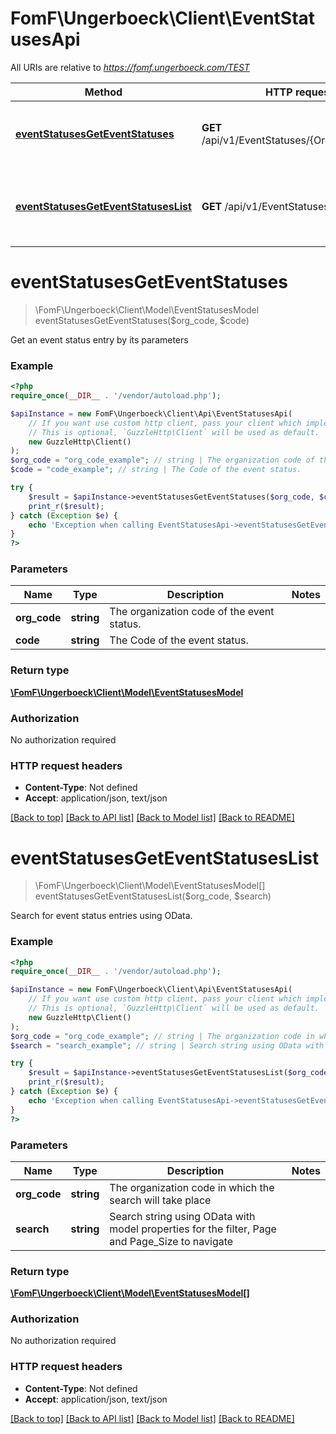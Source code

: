 # FomF\Ungerboeck\Client\EventStatusesApi

All URIs are relative to *https://fomf.ungerboeck.com/TEST*

Method | HTTP request | Description
------------- | ------------- | -------------
[**eventStatusesGetEventStatuses**](EventStatusesApi.md#eventStatusesGetEventStatuses) | **GET** /api/v1/EventStatuses/{OrgCode}/{Code} | Get an event status entry by its parameters
[**eventStatusesGetEventStatusesList**](EventStatusesApi.md#eventStatusesGetEventStatusesList) | **GET** /api/v1/EventStatuses/{OrgCode} | Search for event status entries using OData.


# **eventStatusesGetEventStatuses**
> \FomF\Ungerboeck\Client\Model\EventStatusesModel eventStatusesGetEventStatuses($org_code, $code)

Get an event status entry by its parameters

### Example
```php
<?php
require_once(__DIR__ . '/vendor/autoload.php');

$apiInstance = new FomF\Ungerboeck\Client\Api\EventStatusesApi(
    // If you want use custom http client, pass your client which implements `GuzzleHttp\ClientInterface`.
    // This is optional, `GuzzleHttp\Client` will be used as default.
    new GuzzleHttp\Client()
);
$org_code = "org_code_example"; // string | The organization code of the event status.
$code = "code_example"; // string | The Code of the event status.

try {
    $result = $apiInstance->eventStatusesGetEventStatuses($org_code, $code);
    print_r($result);
} catch (Exception $e) {
    echo 'Exception when calling EventStatusesApi->eventStatusesGetEventStatuses: ', $e->getMessage(), PHP_EOL;
}
?>
```

### Parameters

Name | Type | Description  | Notes
------------- | ------------- | ------------- | -------------
 **org_code** | **string**| The organization code of the event status. |
 **code** | **string**| The Code of the event status. |

### Return type

[**\FomF\Ungerboeck\Client\Model\EventStatusesModel**](../Model/EventStatusesModel.md)

### Authorization

No authorization required

### HTTP request headers

 - **Content-Type**: Not defined
 - **Accept**: application/json, text/json

[[Back to top]](#) [[Back to API list]](../../README.md#documentation-for-api-endpoints) [[Back to Model list]](../../README.md#documentation-for-models) [[Back to README]](../../README.md)

# **eventStatusesGetEventStatusesList**
> \FomF\Ungerboeck\Client\Model\EventStatusesModel[] eventStatusesGetEventStatusesList($org_code, $search)

Search for event status entries using OData.

### Example
```php
<?php
require_once(__DIR__ . '/vendor/autoload.php');

$apiInstance = new FomF\Ungerboeck\Client\Api\EventStatusesApi(
    // If you want use custom http client, pass your client which implements `GuzzleHttp\ClientInterface`.
    // This is optional, `GuzzleHttp\Client` will be used as default.
    new GuzzleHttp\Client()
);
$org_code = "org_code_example"; // string | The organization code in which the search will take place
$search = "search_example"; // string | Search string using OData with model properties for the filter, Page and Page_Size to navigate

try {
    $result = $apiInstance->eventStatusesGetEventStatusesList($org_code, $search);
    print_r($result);
} catch (Exception $e) {
    echo 'Exception when calling EventStatusesApi->eventStatusesGetEventStatusesList: ', $e->getMessage(), PHP_EOL;
}
?>
```

### Parameters

Name | Type | Description  | Notes
------------- | ------------- | ------------- | -------------
 **org_code** | **string**| The organization code in which the search will take place |
 **search** | **string**| Search string using OData with model properties for the filter, Page and Page_Size to navigate |

### Return type

[**\FomF\Ungerboeck\Client\Model\EventStatusesModel[]**](../Model/EventStatusesModel.md)

### Authorization

No authorization required

### HTTP request headers

 - **Content-Type**: Not defined
 - **Accept**: application/json, text/json

[[Back to top]](#) [[Back to API list]](../../README.md#documentation-for-api-endpoints) [[Back to Model list]](../../README.md#documentation-for-models) [[Back to README]](../../README.md)


